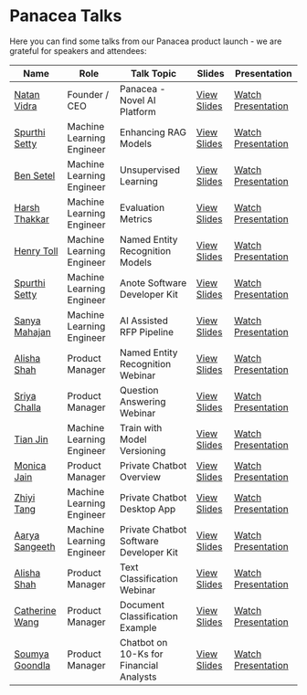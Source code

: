 # Panacea Talks

Here you can find some talks from our Panacea product launch - we are grateful for speakers and attendees:

| **Name**            | **Role**             | **Talk Topic**                                  | **Slides**                                                   | **Presentation**                                           |
|---------------------|---------------------|------------------------------------------------|-------------------------------------------------------------|-----------------------------------------------------------|
| [Natan Vidra](https://www.linkedin.com/in/natanvidra/) | Founder / CEO       | Panacea - Novel AI Platform                     | [View Slides](https://drive.google.com/file/d/1_WGG9kCQe9wu1gSDb0FqbDvZn5k8wuOC/view?usp=sharing) | [Watch Presentation](https://www.youtube.com/watch?v=jk4hSnoOofA) |
| [Spurthi Setty](https://www.linkedin.com/in/spurthi-setty/) | Machine Learning Engineer | Enhancing RAG Models                           | [View Slides](https://drive.google.com/file/d/1eDEtfS9NMIRrwlGmtls-h6OaeehdurIT/view?usp=sharing) | [Watch Presentation](https://www.youtube.com/watch?v=0gqCpghZXEE) |
| [Ben Setel](https://www.linkedin.com/in/bensetel/) | Machine Learning Engineer | Unsupervised Learning                          | [View Slides](https://drive.google.com/file/d/1HXBo65SY48BPz8rghngExBsz2MUVK-vJ/view?usp=sharing) | [Watch Presentation](https://www.youtube.com/watch?v=yoNu9oMpl7I) |
| [Harsh Thakkar](https://www.linkedin.com/in/harsh-thakkar-nj/) | Machine Learning Engineer | Evaluation Metrics                             | [View Slides](https://drive.google.com/file/d/1REzzb6KB8jUfyv6I6qLxHb6D-3LJ8jnX/view?usp=sharing) | [Watch Presentation](https://www.youtube.com/watch?v=ZC6nnneU0ks) |
| [Henry Toll](https://www.linkedin.com/in/henry-toll-b1b398285/) | Machine Learning Engineer | Named Entity Recognition Models               | [View Slides](https://drive.google.com/file/d/1nLxqcimu9VXgR4vPE_RpaDW8uFJjpzqK/view?usp=sharing) | [Watch Presentation](https://www.youtube.com/watch?v=w3ZwiupUaGA) |
| [Spurthi Setty](https://www.linkedin.com/in/spurthi-setty/) | Machine Learning Engineer | Anote Software Developer Kit                  | [View Slides](https://drive.google.com/file/d/1_ycuPgwRyEr0gvWqBjpnQvZRRsskEEE2/view?usp=sharing) | [Watch Presentation](https://www.youtube.com/watch?v=j7QnwfQvDbE) |
| [Sanya Mahajan](https://www.linkedin.com/in/sanyamahajan2027/) | Machine Learning Engineer | AI Assisted RFP Pipeline                      | [View Slides](https://drive.google.com/file/d/1VKtjdtGPo-_canYTcFJOVwEK-vYFPjSV/view?usp=sharing) | [Watch Presentation](https://www.youtube.com/watch?v=fE4_Yjjfl0M) |
| [Alisha Shah](https://www.linkedin.com/in/alishashah1/) | Product Manager        | Named Entity Recognition Webinar              | [View Slides](https://drive.google.com/file/d/1-STX_ze3kt8qF1V0_zIhkm76B_eT-ngM/view?usp=sharing) | [Watch Presentation](https://www.youtube.com/watch?v=9I67O-qU17o) |
| [Sriya Challa](https://www.linkedin.com/in/sriya-challa/) | Product Manager        | Question Answering Webinar                    | [View Slides](https://drive.google.com/file/d/10sz29OO_zBAHlrYbFXr3Y5ID0RhnO2uh/view?usp=sharing) | [Watch Presentation](https://www.youtube.com/watch?v=2pl93QgJ20g) |
| [Tian Jin](https://www.linkedin.com/in/t-jin/) | Machine Learning Engineer | Train with Model Versioning                   | [View Slides](https://drive.google.com/file/d/1Yis7c8Hj814UbSCiU32dExbh9TQKCtJ2/view) | [Watch Presentation](https://www.youtube.com/watch?v=JGrsdxb7jxA) |
| [Monica Jain](https://www.linkedin.com/in/monicajain01/) | Product Manager        | Private Chatbot Overview                      | [View Slides](https://drive.google.com/file/d/1xVrqtYaMNUuYS7JxsC7LCTjuVw1lVglO/view?usp=sharing) | [Watch Presentation](https://www.youtube.com/watch?v=sajX9jfHIAY) |
| [Zhiyi Tang](https://www.linkedin.com/in/zhiyi-tang/) | Machine Learning Engineer | Private Chatbot Desktop App                   | [View Slides](https://drive.google.com/file/d/1TCyAf50lbHYEIM3xKWSvHmidnFu3nqaJ/view?usp=sharing) | [Watch Presentation](https://www.youtube.com/watch?v=FYdnZTZL7KM) |
| [Aarya Sangeeth](https://www.linkedin.com/in/aarya-sangeeth-9247752a6/) | Machine Learning Engineer | Private Chatbot Software Developer Kit        | [View Slides](https://drive.google.com/file/d/1YIqVxZ6SqER2JfTd7tFrk_i7xyyhgNKK/view?usp=sharing) | [Watch Presentation](https://www.youtube.com/watch?v=xtOFXU86FdY) |
| [Alisha Shah](https://www.linkedin.com/in/alishashah1/) | Product Manager        | Text Classification Webinar                   | [View Slides](https://drive.google.com/file/d/1hwAu5keKJ2EykZg4stRWzuVpZkoFjmRu/view?usp=sharing) | [Watch Presentation](https://www.youtube.com/watch?v=lbpTqIPKu-c) |
| [Catherine Wang](https://www.linkedin.com/in/catherine-wang-cath0011/) | Product Manager        | Document Classification Example               | [View Slides](https://drive.google.com/file/d/1Bu-4v8VRIgLJZmDf4fGnXVfF8zzU_0W8/view?usp=sharing) | [Watch Presentation](https://www.youtube.com/watch?v=l95qAYDwVgQ) |
| [Soumya Goondla](https://www.linkedin.com/in/soumya-goondla-1039b151/) | Product Manager        | Chatbot on 10-Ks for Financial Analysts       | [View Slides](https://drive.google.com/file/d/1oIpJXPBaRLagVX2eg2FZ61UJQUf25Z8M/view?usp=sharing) | [Watch Presentation](https://www.youtube.com/watch?v=3i2EXnGig-Y) |
